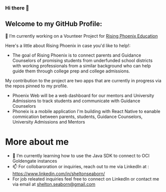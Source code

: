 ### Hi there 👋


## Welcome to my GitHub Profile:
 🔭 I’m currently working on a Vounteer Project for [Rising Phoenix Education](https://mwilson7598.wixsite.com/rising-phoenix-educa)
 
 Here's a little about Rising Phoenix in case you'd like to help!:
- The goal of Rising Phoenix is to connect parents and Guidance Counselors of promising students from underfunded school districts with working               professionals from a similar background who can help guide them through college prep and college admissions.

My contribution to the project are two apps that are currently in progress via the repos pinned to my profile. 
- Phoenix Web will be a web dashboard for our mentors and University Admissions to track students and communicate with Guidance Counselors
- Phoneix is a mobile application I'm building with React Native to eanable commication between parents, students, Guidance Counselors, University Admissions and Mentors

# More about me
 - 🌱 I’m currently learning how to use the Java SDK to connect to OCI Goldengate instances
- 📫 For collobaroration or inquiries, reach out to me via LinkedIn at : https://www.linkedin.com/in/sheltonseaborn/ 
- For job releated inquiries feel free to connect on LinkedIn or contact me via email at shelton.seaborn@gmail.com


